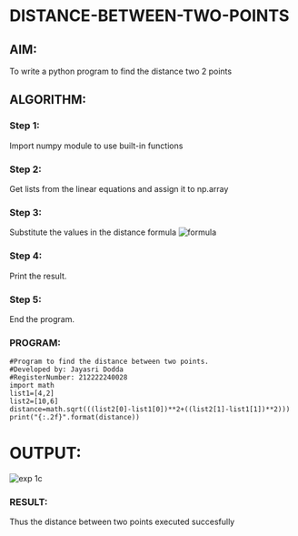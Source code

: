 # DISTANCE-BETWEEN-TWO-POINTS

## AIM:
To write a python program to find the distance two 2 points
## ALGORITHM:
### Step 1: 
Import numpy module to use built-in functions
### Step 2: 
Get lists from the linear equations and assign it to np.array
### Step 3: 
Substitute the values in the distance formula  ![formula](/formula.jpg)
### Step 4: 
Print the result.
### Step 5: 
End the program.
### PROGRAM:
```
#Program to find the distance between two points.
#Developed by: Jayasri Dodda
#RegisterNumber: 212222240028
import math
list1=[4,2]
list2=[10,6]
distance=math.sqrt(((list2[0]-list1[0])**2+((list2[1]-list1[1])**2)))
print("{:.2f}".format(distance))

```
  

# OUTPUT:

![exp 1c](https://user-images.githubusercontent.com/123259278/226190904-23a06902-37f7-4d56-8703-e2b1db18e913.png)

### RESULT:
Thus the distance between two points executed succesfully
